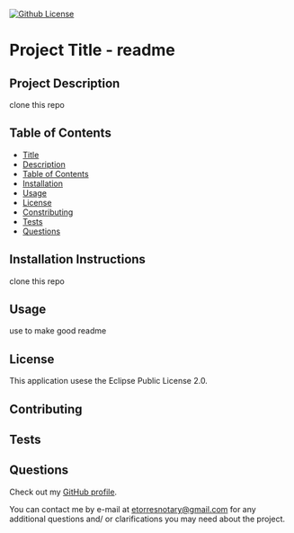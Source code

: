 
[![Github License](https://img.shields.io/github/license/Naereen/StrapDown.js.svg)](https://github.com/Maereen/StrapDown.js/blob/master/Eclipse%Public%License%2.0)

# Project Title - readme

## Project Description

clone this repo

## Table of Contents
* [Title](#project-title)
* [Description](#project-description)
* [Table of Contents](#table-of-congents)
* [Installation](#installation-instructions)
* [Usage](#usage)
* [License](#license)
* [Constributing](#contributing)
* [Tests](#tests)
* [Questions](#questios)

## Installation Instructions

clone this repo

## Usage 

use to make good readme

## License

This application usese the Eclipse Public License 2.0.

## Contributing

## Tests

## Questions

Check out my [GitHub profile](https://github.com/etorres-revature).

You can contact me by e-mail at etorresnotary@gmail.com for any additional questions and/ or clarifications you may need about the project.
